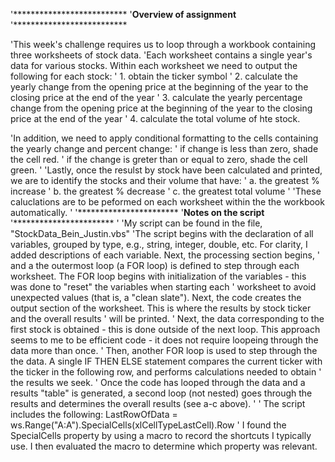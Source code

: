 '**************************
'**Overview of assignment**
'**************************

'This week's challenge requires us to loop through a workbook containing three worksheets of stock data.
'Each worksheet contains a single year's data for various stocks. Within each worksheet we need to output the following for each stock:
' 1. obtain the ticker symbol
' 2. calculate the yearly change from the opening price at the beginning of the year to the closing price at the end of the year
' 3. calculate the yearly percentage change from the opening price at the beginning of the year to the closing price at the end of the year
' 4. calculate the total volume of hte stock.

'In addition, we need to apply conditional formatting to the cells containing the yearly change and percent change:
'   if change is less than zero, shade the cell red.
'   if the change is greter than or equal to zero, shade the cell green.
'
'Lastly, once the resulst by stock have been calculated and printed, we are to identify the stocks and their volume that have:
' a. the greatest % increase
' b. the greatest % decrease
' c. the greatest total volume
'
'These caluclations are to be peformed on each worksheet within the the workbook automatically.
'
'***********************
'**Notes on the script**
'***********************
'
'My script can be found in the file, "StockData_Bein_Justin.vbs"
'The script begins with the declaration of all variables, grouped by type, e.g., string, integer, double, etc. For clarity, I added descriptions of each variable. Next, the processing section begins,
' and a the outermost loop (a FOR loop) is defined to step through each worksheet. The FOR loop begins with initialization of the variables - this was done to "reset" the variables when starting each
' worksheet to avoid unexpected values (that is, a "clean slate"). Next, the code creates the output section of the worksheet. This is where the results by stock ticker and the overall results
' will be printed.
' Next, the data corresponding to the first stock is obtained - this is done outside of the next loop. This approach seems to me to be efficient code - it does not require loopeing through the data more than once.
' Then, another FOR loop is used to step through the the data. A single IF THEN ELSE statement compares the current ticker with the ticker in the following row, and performs calculations needed to obtain
' the results we seek.
' Once the code has looped through the data and a results "table" is generated, a second loop (not nested) goes through the results and determines the overall results (see a-c above).
'
' The script includes the following:  LastRowOfData = ws.Range("A:A").SpecialCells(xlCellTypeLastCell).Row
' I found the SpecialCells property by using a macro to record the shortcuts I typically use. I then evaluated the macro to determine which property was relevant.

